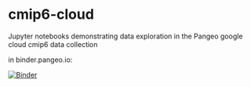 # cmip6-cloud
Jupyter notebooks demonstrating data exploration in the Pangeo google cloud cmip6 data collection

in binder.pangeo.io:

[![Binder](https://binder.pangeo.io/badge_logo.svg)](https://binder.pangeo.io/v2/gh/naomi-henderson/cmip6-cloud/master)


